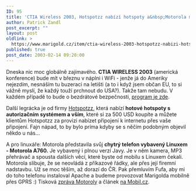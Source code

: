 ```yaml
---
ID: 95
title: 'CTIA Wireless 2003, Hotspotzz nabízí hotspoty a&nbsp;Motorola mobil s&nbsp;Linuxem'
author: Patrick Zandl
post_excerpt: ""
layout: post
oldlink: >
  https://www.marigold.cz/item/ctia-wireless-2003-hotspotzz-nabizi-hotspoty-a-motorola-mobil-s-linuxem
published: true
post_date: 2003-02-14 09:20:00
---
```

<p>
Dneska nic moc globálně zajímavého. <STRONG>CTIA WIRELESS 2003</STRONG> (americká konference) bude mít v březnu v náplni i WiFi - jenže já do Ameriky nejezdím, nesnáším tu buzeraci na letišti (a to i když jsem občan EU, to si vážně myslí, že každý touží prchnout do USA?). Takže tam nebudu. V každém případě to bude o bezdrátové bezpečnosti, <A href="http://www.wow-com.com/news/press/body.cfm?record_id=1216" target=_blank>program je zde</A>. </p>

<p>
Další legrácka je od firmy <A href="http://www.80211-planet.com/news/article.php/1584041" target=_blank>Hotspotzz</A>, která nabízí <STRONG>hotové hotspoty s autorizačním systémem a vším</STRONG>, které si za 500 USD koupíte a můžete klientům Hotspotzz za provizi nabízet připojení k internetu přes vaše připojení. Fajn nápad, to by bylo príma kdyby se s něčím podobným objevil někdo u nás...</p>

<p>
A pro linuxáře: Motorola představila svůj <STRONG>chytrý telefon vybavený Linuxem - Motorola A760.</STRONG> Je vybavený i plnou verzí Javy. Je v něm kamera, MP3 přehrávač a spousta dalších věcí, které byste od mobilu s Linuxem čekali. Motorola slibuje, že se neovládá z příkazové řádky, ale přes její firemní nadstavbu. Už se moc těším, až dorazí do ČR. Pak přemluvím Fufa, aby mi do toho telefonu instaloval Apache a budeme provozovat Marigolda mobilně přes GPRS :) Tisková <A href="http://www.motorola.com/mediacenter/news/detail/0,1958,2349_1920_23,00.html" target=_blank>zpráva Motoroly</A> a článek <A href="http://www.mobil.cz/mobilni_komunikace/mobilni_telefony/abecedni_prehled_mt/motorola/motorolaa760prvniinfo030214.html" target=_blank>na Mobil.cz</A>.</p>
